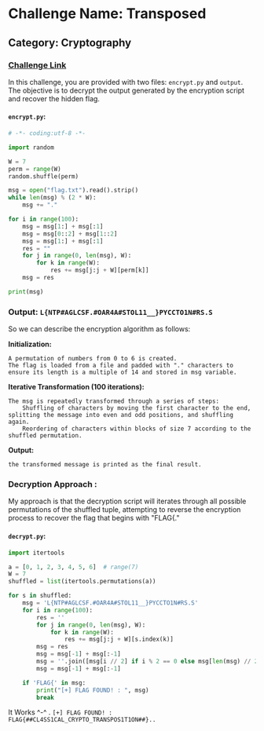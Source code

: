 # Challenge Name: Transposed
## Category: Cryptography
### [Challenge Link](https://cybertalents.com/challenges/cryptography/transposed)

In this challenge, you are provided with two files: `encrypt.py` and `output`. The objective is to decrypt the output generated by the encryption script and recover the hidden flag.

#### `encrypt.py`:

```python
# -*- coding:utf-8 -*-

import random

W = 7
perm = range(W)
random.shuffle(perm)

msg = open("flag.txt").read().strip()
while len(msg) % (2 * W):
    msg += "."

for i in range(100):
    msg = msg[1:] + msg[:1]
    msg = msg[0::2] + msg[1::2]
    msg = msg[1:] + msg[:1]
    res = ""
    for j in range(0, len(msg), W):
        for k in range(W):
            res += msg[j:j + W][perm[k]]
    msg = res

print(msg)
```
### Output: ```L{NTP#AGLCSF.#OAR4A#STOL11__}PYCCTO1N#RS.S```
So we can describe the encryption algorithm as follows: 

**Initialization:**

    A permutation of numbers from 0 to 6 is created.
    The flag is loaded from a file and padded with "." characters to ensure its length is a multiple of 14 and stored in msg variable.

**Iterative Transformation (100 iterations):**

    The msg is repeatedly transformed through a series of steps:
        Shuffling of characters by moving the first character to the end, splitting the message into even and odd positions, and shuffling again.
        Reordering of characters within blocks of size 7 according to the shuffled permutation.

**Output:**

    the transformed message is printed as the final result.

### Decryption Approach : 

My approach is that the decryption script will iterates through all possible permutations of the shuffled tuple, attempting to reverse the encryption process to recover the flag that begins with "FLAG{."

#### `decrypt.py`:
```python
import itertools

a = [0, 1, 2, 3, 4, 5, 6]  # range(7)
W = 7
shuffled = list(itertools.permutations(a))

for s in shuffled:
    msg = 'L{NTP#AGLCSF.#OAR4A#STOL11__}PYCCTO1N#RS.S'
    for i in range(100):
        res = ''
        for j in range(0, len(msg), W):
            for k in range(W):
                res += msg[j:j + W][s.index(k)]
        msg = res
        msg = msg[-1] + msg[:-1]
        msg = ''.join([msg[i // 2] if i % 2 == 0 else msg[len(msg) // 2 + i // 2] for i in range(len(msg))])
        msg = msg[-1] + msg[:-1]

    if 'FLAG{' in msg:
        print("[+] FLAG FOUND! : ", msg)
        break
```

It Works ^-^ . ```[+] FLAG FOUND! :  FLAG{##CL4SS1CAL_CRYPTO_TRANSPOS1T1ON##}..```


